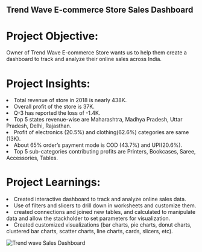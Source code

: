 ## Trend Wave E-commerce Store Sales Dashboard

# Project Objective:
Owner of Trend Wave E-commerce Store wants us to help them create a dashboard to track and analyze their online sales across India.

# Project Insights:
<li>Total revenue of store in 2018 is nearly 438K. </li>
<li>Overall profit of the store is 37K.</li>
<li>Q-3 has reported the loss of -1.4K.</li>
<li>Top 5 states revenue-wise are Maharashtra, Madhya Pradesh, Uttar Pradesh, Delhi, Rajasthan. </li>
<li>Profit of electronics (20.5%) and clothing(62.6%) categories are same (13K).</li>
<li>About 65% order’s payment mode is COD (43.7%) and UPI(20.6%).</li>
<li>Top 5 sub-categories contributing profits are Printers, Bookcases, Saree, Accessories, Tables.</li>

# Project Learnings:
<li>Created interactive dashboard to track and analyze online sales data.</li>
<li>Use of filters and slicers to drill down in worksheets and customize them. </li>
<li>created connections and joined new tables, and calculated to manipulate data and allow the stackholder to set parameters for visualization.</li>
<li>Created customized visualizations (bar charts, pie charts, donut charts, clustered bar charts, scatter charts, line charts, cards, slicers, etc).</li>

![Trend wave Sales Dashboard](https://github.com/CodeCraftsmanRajesh/Trend-Wave-E-commerce-Store-Sales-Dashboard/assets/143902874/afaddaf7-33a1-44f5-a01c-50391fd00ce5)
